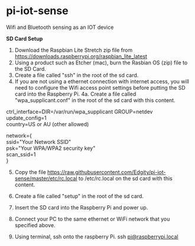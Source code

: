 # pi-iot-sense
Wifi and Bluetooth sensing as an IOT device

<b>SD Card Setup</b>
1. Download the Raspbian Lite Stretch zip file from https://downloads.raspberrypi.org/raspbian_lite_latest
2. Using a product such as Etcher (mac), burn the Rasbian OS (zip) file to the SD Card.
3. Create a file called "ssh" in the root of the sd card.
4. If you are not using a ethernet connection with internet access, you will need to configure the Wifi access point settings before putting the SD card into the Raspberry Pi.
4a. Create a file called "wpa_supplicant.conf" in the root of the sd card with this content.

ctrl_interface=DIR=/var/run/wpa_supplicant GROUP=netdev<br>
update_config=1<br>
country=US or AU (other allowed)<br>

network={<br>
  ssid="Your Network SSID" <br>
  psk="Your WPA/WPA2 security key" <br>
  scan_ssid=1<br>
}

5. Copy the file https://raw.githubusercontent.com/Edgity/pi-iot-sense/master/etc/rc.local to /etc/rc.local on the sd card with this content.
6. Create a file called "setup" in the root of the sd card.

5. Insert the SD card into the Raspberry Pi and power up.<br>
6. Connect your PC to the same ethernet or WiFi network that you specified above.<br>
7. Using terminal, ssh onto the raspberry Pi.  ssh pi@raspberrypi.local<br>
